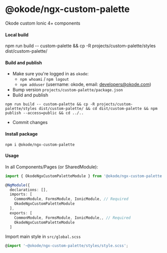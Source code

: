 # @okode/ngx-custom-palette

Okode custom Ionic 4+ components

#### Local build

npm run build -- custom-palette && cp -R projects/custom-palette/styles dist/custom-palette/

#### Build and publish

- Make sure you're logged in as `okode`:
   - `npm whoami` / `npm logout`
   - `npm adduser` (username: okode, email: developers@okode.com)
- Bump version `projects/custom-palette/package.json`
- Build and publish
```
npm run build -- custom-palette && cp -R projects/custom-palette/styles dist/custom-palette/ && cd dist/custom-palette && npm publish --access=public && cd ../..
```
- Commit changes

#### Install package

```
npm i @okode/ngx-custom-palette
```


#### Usage

In all Components/Pages (or SharedModule):
```typescript
import { OkodeNgxCustomPaletteModule } from '@okode/ngx-custom-palette';

@NgModule({
  declarations: [],
  imports: [
    CommonModule, FormsModule, IonicModule, // Required
    OkodeNgxCustomPaletteModule
  ],
  exports: [
    CommonModule, FormsModule, IonicModule,, // Required
    OkodeNgxCustomPaletteModule
  ]
```
Import main style in `src/global.scss`
```typescript
@import '~@okode/ngx-custom-palette/styles/style.scss';
```